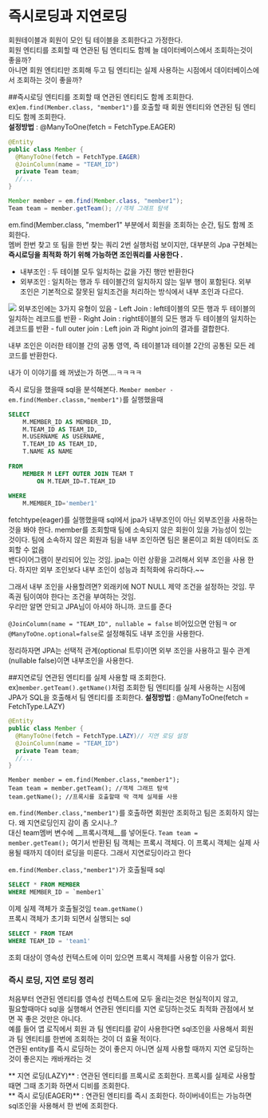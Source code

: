 즉시로딩과 지연로딩
=================


회원테이블과 회원이 모인 팀 테이블을 조회한다고 가정한다.  
회원 엔티티를 조회할 때 연관된 팀 엔티티도 함께 늘 데이터베이스에서 조회하는것이 좋을까?  
아니면 회원 엔티티만 조회해 두고 팀 엔티티는 실제 사용하는 시점에서 데이터베이스에서 조회하는 것이 좋을까?


##즉시로딩 
엔티티를 조회할 때 연관된 엔티티도 함께 조회한다.
ex)`em.find(Member.class, "member1")`를 호출할 때 회원 엔티티와 연관된 팀 엔티티도 함께 조회한다.  
**설정방법** : @ManyToOne(fetch = FetchType.EAGER)

```java
@Entity
public class Member {
  @ManyToOne(fetch = FetchType.EAGER)
  @JoinColumn(name = "TEAM_ID")
  private Team team;
  //...
}
```
```java
Member member = em.find(Member.class, "member1");
Team team = member.getTeam(); //객체 그래프 탐색
```
em.find(Member.class, "member1" 부분에서 회원을 조회하는 순간, 팀도 함께 조회한다.  
멤버 한번 찾고 또 팀을 한번 찾는 쿼리 2번 실행처럼 보이지만, 대부분의 Jpa 구현체는 __즉시로딩을 최적화 하기 위해 가능하면 조인쿼리를 사용한다 .__



+ 내부조인 : 두 테이블 모두 일치하는 값을 가진 행만 반환한다
+ 외부조인 : 일치하는 행과 두 테이블간의 일치하지 않는 일부 행이 포함된다.  외부 조인은 기본적으로 잘못된 일치조건을 처리하는 방식에서 내부 조인과 다르다.

<img src = "https://user-images.githubusercontent.com/80088918/146676171-2e4717b8-5eb7-406d-bdbd-1a36d5bd821a.png">
외부조인에는 3가지 유형이 있음
- Left Join : left테이블의 모든 행과 두 테이블의 일치하는 레코드를 반환  
- Right Join : right테이블의 모든 행과 두 테이블의 일치하는 레코드를 반환  
- full outer join : Left join 과 Right join의 결과를 결합한다.

내부 조인은 이러한 테이블 간의 공통 영역, 즉 테이블1과 테이블 2간의 공통된 모든 레코드를 반환한다.


내가 이 이야기를 왜 꺼냈는가 하면....ㅋㅋㅋㅋ

즉시 로딩을 했을때 sql을 분석해본다.
`Member member - em.find(Member.classm,"member1")`를 실행했을때
```sql
SELECT 
    M.MEMBER_ID AS MEMBER_ID,
    M.TEAM_ID AS TEAM_ID,
    M.USERNAME AS USERNAME,
    T.TEAM_ID AS TEAM_ID,
    T.NAME AS NAME 
    
FROM
    MEMBER M LEFT OUTER JOIN TEAM T 
        ON M.TEAM_ID=T.TEAM_ID
        
WHERE
    M.MEMBER_ID='member1'
```
fetchtype(eager)를 실행했을때 sql에서 jpa가 내부조인이 아닌 외부조인을 사용하는것을 봐야 한다.
member를 조회할때 팀에 소속되지 않은 회원이 있을 가능성이 있는 것이다. 팀에 소속하지 않은 회원과 팀을 내부 조인하면 팀은 물론이고 회원 데이터도 조회할 수 없음  
밴다이어그램이 분리되어 있는 것임.  jpa는 이런 상황을 고려해서 외부 조인을 사용 한다.  하지만 외부 조인보다 내부 조인이 성능과 최적화에 유리하다.~~

그래서 내부 조인을 사용할려면? 외래키에 NOT NULL 제약 조건을 설정하는 것임. 무족권 팀이여야 한다는 조건을 부여하는 것임.  
우리만 알면 안되고 JPA님이 아셔야 하니까. 코드를 준다

`@JoinColumn(name = "TEAM_ID", nullable = false`  비어있으면 안됨ㅋ or  
`@ManyToOne.optional=false`로 설정해줘도 내부 조인을 사용한다.

정리하자면 JPA는 선택적 관계(optional 트루)이면 외부 조인을 사용하고 필수 관계(nullable false)이면 내부조인을 사용한다.



##지연로딩
연관된 엔티티를 실제 사용할 때 조회한다.  
ex)`member.getTeam().getName()`처럼 조회한 팀 엔티티를 실제 사용하는 시점에 JPA가 SQL을 호출해서 팀 엔티티를 조회한다.
**설정방법** : @ManyToOne(fetch = FetchType.LAZY)

```java
@Entity
public class Member {
  @ManyToOne(fetch = FetchType.LAZY)// 지연 로딩 설정
  @JoinColumn(name = "TEAM_ID")
  private Team team;
  //...
}
```

```
Member member = em.find(Member.class,"member1");
Team team = member.getTeam(); //객체 그래프 탐색
team.getName(); //프록시를 호출할때 딱 객체 실제를 사용
```
`em.find(Member.class,"member1")`를 호출하면 회원만 조회하고 팀은 조회하지 않는다. 왜 지연로딩인지 감이 좀 오시나..?  
대신 team멤버 변수에 __프록시객체__를 넣어둔다.
`Team team = member.getTeam();` 여기서 반환된 팀 객체는 프록시 객체다. 이 프록시 객체는 실제 사용될 때까지 데이터 로딩을 미룬다. 그래서 지연로딩이라고 한다  

`em.find(Member.class,"member1")`가 호출될때
sql
```sql
SELECT * FROM MEMBER
WHERE MEMBER_ID = `member1`
```

이제 실제 객체가 호출될것임 `team.getName()`  
프록시 객체가 초기화 되면서 실행되는 sql
```sql
SELECT * FROM TEAM
WHERE TEAM_ID = 'team1'
```

조회 대상이 영속성 컨텍스트에 이미 있으면 프록시 객체를 사용할 이유가 없다. 


### 즉시 로딩, 지연 로딩 정리
처음부터 연관된 엔티티를 영속성 컨텍스트에 모두 올리는것은 현실적이지 않고,  
필요할때마다 sql을 실행해서 연관된 엔티티를 지연 로딩하는것도 최적화 관점에서 보면 꼭 좋은 것만은 아니다.  
예를 들어 앱 로직에서 회원 과 팀 엔티티를 같이 사용한다면 sql조인을 사용해서 회원과 팀 엔티티를 한번에 조회하는 것이 더 효율 적이다.  
연관된 entity를 즉시 로딩하는 것이 좋은지 아니면 실제 사용할 때까지 지연 로딩하는 것이 좋은지는 캐바캐라는 것



** 지연 로딩(LAZY)** : 연관된 엔티티를 프록시로 조회한다. 프록시를 실제로 사용할때면 그때 초기화 하면서 디비를 조회한다.  
** 즉시 로딩(EAGER)** : 연관된 엔티티를 즉시 조회한다. 하이버네이트는 가능하면 sql조인을 사용해서 한 번에 조회한다.  
